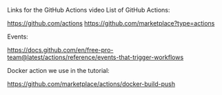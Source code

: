 Links for the GitHub Actions video
List of GitHub Actions:

https://github.com/actions
https://github.com/marketplace?type=actions

Events:

https://docs.github.com/en/free-pro-team@latest/actions/reference/events-that-trigger-workflows

Docker action we use in the tutorial:

https://github.com/marketplace/actions/docker-build-push

